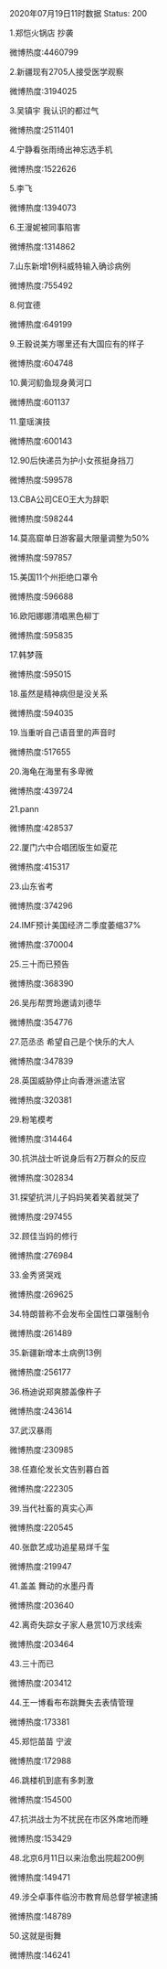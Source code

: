2020年07月19日11时数据
Status: 200

1.郑恺火锅店 抄袭

微博热度:4460799

2.新疆现有2705人接受医学观察

微博热度:3194025

3.吴镇宇 我认识的都过气

微博热度:2511401

4.宁静看张雨绮出神忘选手机

微博热度:1522626

5.李飞

微博热度:1394073

6.王漫妮被同事陷害

微博热度:1314862

7.山东新增1例科威特输入确诊病例

微博热度:755492

8.何宜德

微博热度:649199

9.王毅说美方哪里还有大国应有的样子

微博热度:604748

10.黄河鱽鱼现身黄河口

微博热度:601137

11.童瑶演技

微博热度:600143

12.90后快递员为护小女孩挺身挡刀

微博热度:599578

13.CBA公司CEO王大为辞职

微博热度:598244

14.莫高窟单日游客最大限量调整为50%

微博热度:597857

15.美国11个州拒绝口罩令

微博热度:596688

16.欧阳娜娜清唱黑色柳丁

微博热度:595835

17.韩梦薇

微博热度:595015

18.虽然是精神病但是没关系

微博热度:594035

19.当重听自己语音里的声音时

微博热度:517655

20.海龟在海里有多卑微

微博热度:439724

21.pann

微博热度:428537

22.厦门六中合唱团版生如夏花

微博热度:415317

23.山东省考

微博热度:374296

24.IMF预计美国经济二季度萎缩37%

微博热度:370004

25.三十而已预告

微博热度:368390

26.吴彤帮贾玲邀请刘德华

微博热度:354776

27.范丞丞 希望自己是个快乐的大人

微博热度:347839

28.英国威胁停止向香港派遣法官

微博热度:320381

29.粉笔模考

微博热度:314464

30.抗洪战士听说身后有2万群众的反应

微博热度:302834

31.探望抗洪儿子妈妈笑着笑着就哭了

微博热度:297455

32.顾佳当妈的修行

微博热度:276984

33.金秀贤哭戏

微博热度:269625

34.特朗普称不会发布全国性口罩强制令

微博热度:261489

35.新疆新增本土病例13例

微博热度:256177

36.杨迪说郑爽膝盖像杵子

微博热度:243614

37.武汉暴雨

微博热度:230985

38.任嘉伦发长文告别暮白首

微博热度:222305

39.当代社畜的真实心声

微博热度:220545

40.张歆艺成功追星易烊千玺

微博热度:219947

41.盖盖 舞动的水墨丹青

微博热度:203640

42.离奇失踪女子家人悬赏10万求线索

微博热度:203464

43.三十而已

微博热度:203412

44.王一博看布布跳舞失去表情管理

微博热度:173381

45.郑恺苗苗 宁波

微博热度:172988

46.跳楼机到底有多刺激

微博热度:154500

47.抗洪战士为不扰民在市区外席地而睡

微博热度:153429

48.北京6月11日以来治愈出院超200例

微博热度:149471

49.涉仝卓事件临汾市教育局总督学被逮捕

微博热度:148789

50.这就是街舞

微博热度:146241

